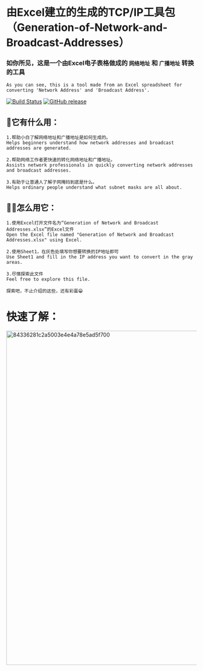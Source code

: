 # 由Excel建立的生成的TCP/IP工具包（Generation-of-Network-and-Broadcast-Addresses）

### 如你所见，这是一个由Excel电子表格做成的 `网络地址` 和 `广播地址` 转换的工具
`As you can see, this is a tool made from an Excel spreadsheet for converting 'Network Address' and 'Broadcast Address'.`

[![Build Status](https://github.com/atelier-anchor/smiley-sans/workflows/build/badge.svg)]( )
[![GitHub release](https://img.shields.io/badge/Release-v1.1-blue)](https://github.com/28778/Generation-of-Network-and-Broadcast-Addresses/releases/tag/v1.1)

## 🤷它有什么用：
```
1.帮助小白了解网络地址和广播地址是如何生成的。
Helps beginners understand how network addresses and broadcast addresses are generated.

2.帮助网络工作者更快速的转化网络地址和广播地址。
Assists network professionals in quickly converting network addresses and broadcast addresses.

3.有助于让普通人了解子网掩码到底是什么。
Helps ordinary people understand what subnet masks are all about.
```
## 👩‍🎨怎么用它：
```
1.使用Excel打开文件名为“Generation of Network and Broadcast Addresses.xlsx”的Excel文件
Open the Excel file named "Generation of Network and Broadcast Addresses.xlsx" using Excel.

2.使用Sheet1，在灰色处填写你想要转换的IP地址即可
Use Sheet1 and fill in the IP address you want to convert in the gray areas.

3.尽情探索此文件
Feel free to explore this file.
```
`探索吧，不止介绍的这些，还有彩蛋😁`
# 快速了解：
<img width="884" alt="84336281c2a5003e4e4a78e5ad5f700" src="https://github.com/28778/Generation-of-Network-and-Broadcast-Addresses/assets/31039562/b09bf261-06d7-4c6c-ba2e-5157a5ef16d2">
